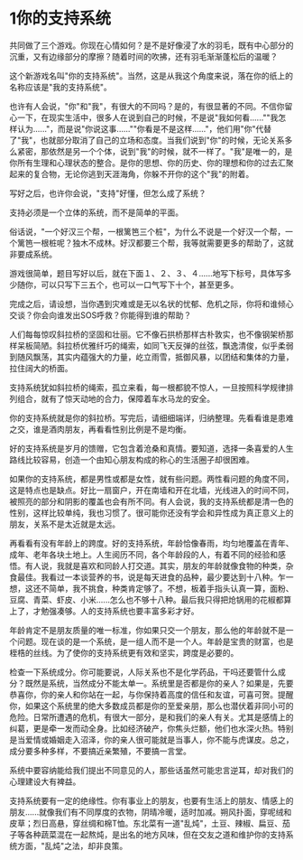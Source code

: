 # 1你的支持系统

共同做了三个游戏。你现在心情如何？是不是好像浸了水的羽毛，既有中心部分的沉重，又有边缘部分的摩擦？随着时间的吹拂，还有羽毛渐渐蓬松后的温暖？

这个新游戏名叫"你的支持系统"。当然，这是从我这个角度来说，落在你的纸上的名称应该是"我的支持系统"。

也许有人会说，"你"和"我"，有很大的不同吗？是的，有很显著的不同。不信你留心一下，在现实生活中，很多人在说到自己的时候，不是说"我如何看......""我怎样认为......"，而是说"你说这事......""你看是不是这样......"，他们用"你"代替了"我"，也就部分取消了自己的立场和态度。当我们说到"你"的时候，无论关系多么紧密，那依然是另一个个体，说到"我"的时候，就不一样了。"我"是唯一的，是你所有生理和心理状态的整合。是你的思想、你的历史、你的理想和你的过去汇聚起来的复合物，无论你逃到天涯海角，你躲不开你的这个"我"的附着。

写好之后，也许你会说，"支持"好懂，但怎么成了系统？

支持必须是一个立体的系统，而不是简单的平面。

俗话说，"一个好汉三个帮，一根篱笆三个桩"，为什么不说是一个好汉一个帮，一个篱笆一根桩呢？独木不成林。好汉都要三个帮，我等就需要更多的帮助了，这就非要成系统。

游戏很简单，题目写好以后，就在下面１、２、３、４......地写下标号，具体写多少随你，可以只写下三五个，也可以一口气写下十个，甚至更多。

完成之后，请设想，当你遇到灾难或是无以名状的忧郁、危机之际，你将和谁倾心交谈？你会向谁发出SOS呼救？你能得到谁的帮助？

人们每每惊叹斜拉桥的坚固和壮丽。它不像石拱桥那样古朴敦实，也不像钢架桥那样呆板简陋。斜拉桥优雅纤巧的绳索，如同飞天反弹的丝弦，飘逸清俊，似乎柔弱到随风飘荡，其实内蕴强大的力量，屹立雨雪，抵御风暴，以团结和集体的力量，拉住阔大的桥面。

支持系统犹如斜拉桥的绳索，孤立来看，每一根都貌不惊人，一旦按照科学规律排列组合，就有了惊天动地的合力，保障着车水马龙的安全。

你的支持系统就是你的斜拉桥。写完后，请细细端详，归纳整理。先看看谁是患难之交，谁是酒肉朋友，再看看性别比例是不是均衡。

好的支持系统是岁月的馈赠，它包含着沧桑和真情。要知道，选择一条喜爱的人生路线比较容易，创造一个由知心朋友构成的称心的生活圈子却很困难。

如果你的支持系统，都是男性或都是女性，就有些问题。两性看问题的角度不同，这是特点也是缺点。好比一扇窗户，开在南墙和开在北墙，光线进入的时间不同，被照亮的部分和阴影的覆盖也会有所不同。有人会说，我的支持系统都是清一色的性别，这样比较单纯，我也习惯了。很可能你还没有学会和异性成为真正意义上的朋友，关系不是太近就是太远。

再看看有没有年龄上的跨度。好的支持系统，年龄恰像春雨，均匀地覆盖在青年、成年、老年各块土地上。人生阅历不同，各个年龄段的人，有着不同的经验和感悟。有人说，我就是喜欢和同龄人打交道。其实，朋友的年龄就像食物的种类，杂食最佳。我看过一本谈营养的书，说是每天进食的品种，最少要达到十八种。乍一想，这还不简单，我不挑食，种类肯定够了。不想，板着手指头认真一算，面粉、豆腐、青菜、虾皮、小米......怎么也不够十八种。最后我只得把炝锅用的花椒都算上了，才勉强凑够。人的支持系统也要丰富多彩才好。

年龄肯定不是朋友质量的唯一标准，你如果只交一个朋友，那么他的年龄就不是一个问题。现在谈的是一个系统，是一组人而不是一个人。年龄是宝贵的财富，也是桎梏的丝线。为了使你的支持系统更有效和坚实，跨度是必要的。

检查一下系统成分。你可能要说，人际关系也不是化学药品，干吗还要管什么成分？既然是系统，当然成分不能太单一。系统里是否都是你的亲人？如果是，先要恭喜你，你的亲人和你站在一起，与你保持着高度的信任和友谊，可喜可贺。提醒你，如果这个系统里的绝大多数成员都是你的至爱亲朋，那么也潜伏着非同小可的危险。日常所遭遇的危机，有很大一部分，是和我们的亲人有关。尤其是感情上的纠葛，更是牵一发而动全身。比如经济破产，你焦头烂额，他们也水深火热。特别是当爱情或婚姻走入沼泽，你的亲人很可能就是当事人，你不能与虎谋皮。总之，成分要多种多样，不要搞近亲繁殖，不要搞一言堂。

系统中要容纳能给我们提出不同意见的人，那些话虽然可能忠言逆耳，却对我们的心理建设大有裨益。

支持系统要有一定的绝缘性。你有事业上的朋友，也要有生活上的朋友、情感上的朋友......就像我们有不同厚度的衣物，阴晴冷暖，适时加减。朔风扑面，穿呢绒和皮草；烈日高悬，穿丝绸和棉T恤。东北菜有一道"乱炖"，土豆、辣椒、扁豆、茄子等各种蔬菜混在一起熬炖，是出名的地方风味，但在交友之道和维护你的支持系统方面，"乱炖"之法，却非良策。
